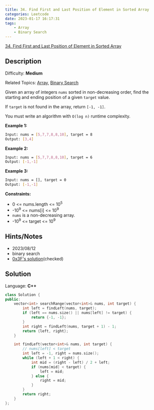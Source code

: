 ```yaml
---
title: 34. Find First and Last Position of Element in Sorted Array
categories: Leetcode
date: 2023-01-17 16:17:31
tags:
    - Array
    - Binary Search
---
```


[34\. Find First and Last Position of Element in Sorted Array](https://leetcode.com/problems/find-first-and-last-position-of-element-in-sorted-array/)

## Description

Difficulty: **Medium**

Related Topics: [Array](https://leetcode.com/tag/array/), [Binary Search](https://leetcode.com/tag/binary-search/)

Given an array of integers `nums` sorted in non-decreasing order, find the starting and ending position of a given `target` value.

If `target` is not found in the array, return `[-1, -1]`.

You must write an algorithm with `O(log n)` runtime complexity.

**Example 1:**

```bash
Input: nums = [5,7,7,8,8,10], target = 8
Output: [3,4]
```

**Example 2:**

```bash
Input: nums = [5,7,7,8,8,10], target = 6
Output: [-1,-1]
```

**Example 3:**

```bash
Input: nums = [], target = 0
Output: [-1,-1]
```

**Constraints:**

* 0 <= nums.length <= 10<sup>5</sup>
* -10<sup>9</sup> <= nums[i] <= 10<sup>9</sup>
* `nums` is a non-decreasing array.
* -10<sup>9</sup> <= target <= 10<sup>9</sup>

## Hints/Notes

* 2023/08/12
* binary search
* [0x3F's solution](https://leetcode.com/problems/find-first-and-last-position-of-element-in-sorted-array/?envType=company&envId=facebook&favoriteSlug=facebook-three-months)(checked)

## Solution

Language: **C++**

```C++
class Solution {
public:
    vector<int> searchRange(vector<int>& nums, int target) {
        int left = findLeft(nums, target);
        if (left == nums.size() || nums[left] != target) {
            return {-1, -1};
        }
        int right = findLeft(nums, target + 1) - 1;
        return {left, right};
    }

    int findLeft(vector<int>& nums, int target) {
        // nums[left] < target
        int left = -1, right = nums.size();
        while (left + 1 < right) {
            int mid = (right - left) / 2 + left;
            if (nums[mid] < target) {
                left = mid;
            } else {
                right = mid;
            }
        }
        return right;
    }
};
```
